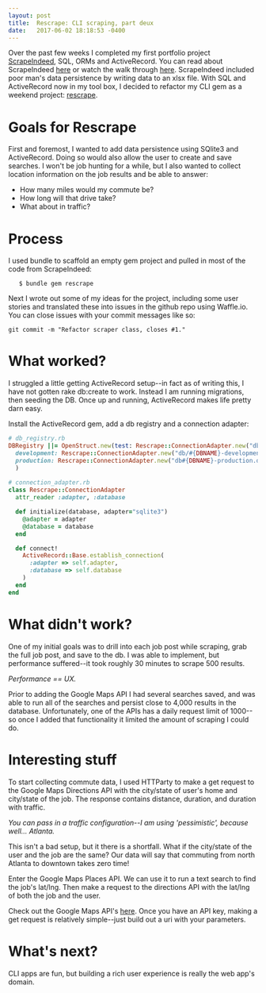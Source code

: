 ```yaml
---
layout: post
title:  Rescrape: CLI scraping, part deux
date:   2017-06-02 18:18:53 -0400
---
```


Over the past few weeks I completed my first portfolio project [ScrapeIndeed](https://github.com/nicholasbair/scrape_indeed), SQL, ORMs and ActiveRecord.
You can read about ScrapeIndeed [here](https://nicholasbair.github.io/2017/05/11/scrape_api/) or watch the walk through [here](https://vimeo.com/217057373).  ScrapeIndeed included poor man's data persistence by writing data to an xlsx file.  With SQL and ActiveRecord now in my tool box, I decided to refactor my CLI gem as a weekend project: [rescrape](https://github.com/nicholasbair/rescrape).

# Goals for Rescrape
First and foremost, I wanted to add data persistence using SQlite3 and ActiveRecord.  Doing so would also allow the user to create and save searches.  I won't be job hunting for a while, but I also wanted to collect location information on the job results and be able to answer:
- How many miles would my commute be?
- How long will that drive take?
- What about in traffic?

# Process
I used bundle to scaffold an empty gem project and pulled in most of the code from ScrapeIndeed:

```
   $ bundle gem rescrape
```

Next I wrote out some of my ideas for the project, including some user stories and translated
these into issues in the github repo using Waffle.io.  You can close issues with your commit messages like so:
```
git commit -m "Refactor scraper class, closes #1."
```


# What worked?
I struggled a little getting ActiveRecord setup--in fact as of writing this, I have not gotten rake db:create to work.  Instead I am running migrations, then seeding the DB.  Once up and running, ActiveRecord makes life pretty darn easy.

Install the ActiveRecord gem, add a db registry and a connection adapter:
```ruby
# db_registry.rb
DBRegistry ||= OpenStruct.new(test: Rescrape::ConnectionAdapter.new("db/#{DBNAME}-test.db"),
  development: Rescrape::ConnectionAdapter.new("db/#{DBNAME}-development.db"),
  production: Rescrape::ConnectionAdapter.new("db#{DBNAME}-production.db")
  )
	
# connection_adapter.rb
class Rescrape::ConnectionAdapter
  attr_reader :adapter, :database

  def initialize(database, adapter="sqlite3")
    @adapter = adapter
    @database = database
  end

  def connect!
    ActiveRecord::Base.establish_connection(
      :adapter => self.adapter,
      :database => self.database
    )
  end
end
```

# What didn't work?
One of my initial goals was to drill into each job post while scraping, grab the full job post, and save to the db.
I was able to implement, but performance suffered--it took roughly 30 minutes to scrape 500 results.

*Performance == UX.*

Prior to adding the Google Maps API I had several searches saved, and was able to run all of the searches and persist close to 4,000 results in the database.  Unfortunately, one of the APIs has a daily request limit of 1000--so once I added that functionality it limited the amount of scraping I could do.

# Interesting stuff
To start collecting commute data, I used HTTParty to make a get request to the Google Maps Directions API with the
city/state of user's home and city/state of the job.  The response contains distance, duration, and duration with traffic.

*You can pass in a traffic configuration--I am using 'pessimistic', because well... Atlanta.*

This isn't a bad setup, but it there is a shortfall.  What if the city/state of the user and the job are the same?
Our data will say that commuting from north Atlanta to downtown takes zero time!

Enter the Google Maps Places API.  We can use it to run a text search to find the job's lat/lng. Then make a request to the directions API with the lat/lng of both the job and the user.

Check out the Google Maps API's [here](https://developers.google.com/maps/get-started/).  Once you have an API key, making a get request is relatively simple--just build out a uri with your parameters.

# What's next?
CLI apps are fun, but building a rich user experience is really the web app's domain.
